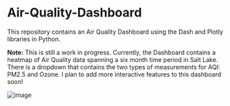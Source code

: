 # Air-Quality-Dashboard
This repository contains an Air Quality Dashboard using the Dash and Plotly libraries in Python.

**Note:** This is still a work in progress. Currently, the Dashboard contains a heatmap of Air Quality data spanning a six month time period in Salt Lake. There is a dropdown that contains the two types of measurements for AQI: PM2.5 and Ozone. I plan to add more interactive features to this dashboard soon!

![image](https://user-images.githubusercontent.com/43275020/117391364-074d1700-aead-11eb-81b7-0bfa02e1513c.png)
